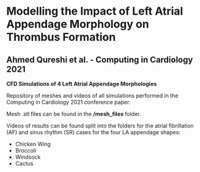 # Modelling the Impact of Left Atrial Appendage Morphology on Thrombus Formation 
## Ahmed Qureshi et al. - Computing in Cardiology 2021

**CFD Simulations of 4 Left Atrial Appendage Morphologies**

Repository of meshes and videos of all simulations performed in the Computing in Cardiology 2021 conference paper:

Mesh .stl files can be found in the **/mesh_files** folder.

Videos of results can be found split into the folders for the atrial fibrillation (AF) and sinus rhythm (SR) cases for the four LA appendage shapes:
- Chicken Wing
- Broccoli
- Windsock
- Cactus
